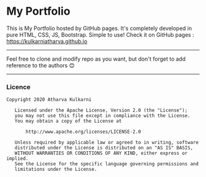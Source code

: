 # My Portfolio
This is My Portfolio hosted by GitHub pages. It's completely developed in pure HTML, CSS, JS, Bootstrap. Simple to use! Check it on GitHub pages : https://kulkarniatharva.github.io


---

Feel free to clone and modify repo as you want, but don't forget to add reference to the authors 😊

---

<a href = "licence"></a>
### Licence
  
```  
Copyright 2020 Atharva Kulkarni

   Licensed under the Apache License, Version 2.0 (the "License");
   you may not use this file except in compliance with the License.
   You may obtain a copy of the License at

       http://www.apache.org/licenses/LICENSE-2.0

   Unless required by applicable law or agreed to in writing, software
   distributed under the License is distributed on an "AS IS" BASIS,
   WITHOUT WARRANTIES OR CONDITIONS OF ANY KIND, either express or implied.
   See the License for the specific language governing permissions and
   limitations under the License.  
   
   ```
